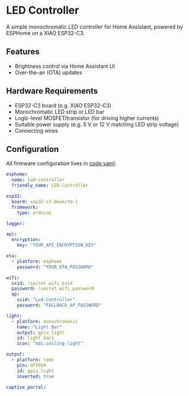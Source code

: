 # LED Controller
A simple monochromatic LED controller for Home Assistant, powered by ESPHome on a XIAO ESP32-C3.

## Features
- Brightness control via Home Assistant UI  
- Over-the-air (OTA) updates  

## Hardware Requirements
- ESP32-C3 board (e.g. XIAO ESP32-C3)  
- Monochromatic LED strip or LED bar  
- Logic-level MOSFET/transistor (for driving higher currents)  
- Suitable power supply (e.g. 5 V or 12 V matching LED strip voltage)  
- Connecting wires  

## Configuration

All firmware configuration lives in [code.yaml](code.yaml):

```yaml
esphome:
  name: led-controller
  friendly_name: LED-Controller

esp32:
  board: esp32-c3-devkitm-1
  framework:
    type: arduino

logger:

api:
  encryption:
    key: "YOUR_API_ENCRYPTION_KEY"

ota:
  - platform: esphome
    password: "YOUR_OTA_PASSWORD"

wifi:
  ssid: !secret wifi_ssid
  password: !secret wifi_password
  ap:
    ssid: "Led-Controller"
    password: "FALLBACK_AP_PASSWORD"

light:
  - platform: monochromatic
    name: "Light Bar"
    output: gpio_light
    id: light_bar1
    icon: "mdi:ceiling-light"

output:
  - platform: ledc
    pin: GPIO10
    id: gpio_light
    inverted: true

captive_portal:
```